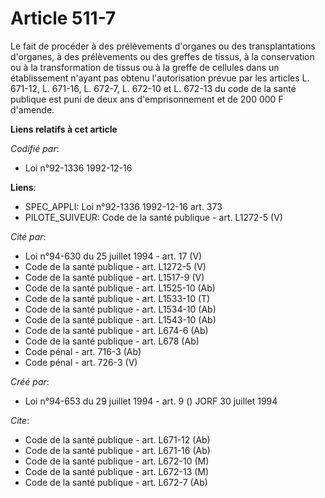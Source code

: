 # Article 511-7

Le fait de procéder à des prélèvements d'organes ou des transplantations d'organes, à des prélèvements ou des greffes de
tissus, à la conservation ou à la transformation de tissus ou à la greffe de cellules dans un établissement n'ayant pas
obtenu l'autorisation prévue par les articles L. 671-12, L. 671-16, L. 672-7, L. 672-10 et L. 672-13 du code de la santé
publique est puni de deux ans d'emprisonnement et de 200 000 F d'amende.

**Liens relatifs à cet article**

_Codifié par_:

  - Loi n°92-1336 1992-12-16

**Liens**:

  - SPEC_APPLI: Loi n°92-1336 1992-12-16 art. 373
  - PILOTE_SUIVEUR: Code de la santé publique - art. L1272-5 (V)

_Cité par_:

  - Loi n°94-630 du 25 juillet 1994 - art. 17 (V)
  - Code de la santé publique - art. L1272-5 (V)
  - Code de la santé publique - art. L1517-9 (V)
  - Code de la santé publique - art. L1525-10 (Ab)
  - Code de la santé publique - art. L1533-10 (T)
  - Code de la santé publique - art. L1534-10 (Ab)
  - Code de la santé publique - art. L1543-10 (Ab)
  - Code de la santé publique - art. L674-6 (Ab)
  - Code de la santé publique - art. L678 (Ab)
  - Code pénal - art. 716-3 (Ab)
  - Code pénal - art. 726-3 (V)

_Créé par_:

  - Loi n°94-653 du 29 juillet 1994 - art. 9 () JORF 30 juillet 1994

_Cite_:

  - Code de la santé publique - art. L671-12 (Ab)
  - Code de la santé publique - art. L671-16 (Ab)
  - Code de la santé publique - art. L672-10 (M)
  - Code de la santé publique - art. L672-13 (M)
  - Code de la santé publique - art. L672-7 (Ab)
